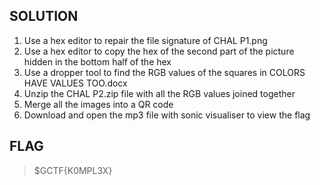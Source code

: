 ## SOLUTION
1. Use a hex editor to repair the file signature of CHAL P1.png
2. Use a hex editor to copy the hex of the second part of the picture hidden in the bottom half of the hex
3. Use a dropper tool to find the RGB values of the squares in COLORS HAVE VALUES TOO.docx
4. Unzip the CHAL P2.zip file with all the RGB values joined together
5. Merge all the images into a QR code
6. Download and open the mp3 file with sonic visualiser to view the flag
## FLAG
> $GCTF{K0MPL3X}
